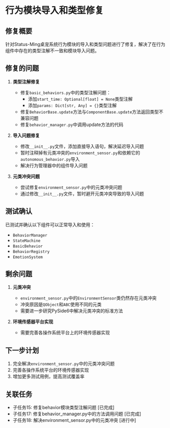 # 行为模块导入和类型修复

## 修复概要

针对Status-Ming桌宠系统行为模块的导入和类型问题进行了修复，解决了在行为组件中存在的类型注解不一致和模块导入问题。

## 修复的问题

1. **类型注解修复**
   - 修复`basic_behaviors.py`中的类型注解问题：
     - 添加`start_time: Optional[float] = None`类型注解
     - 添加`params: Dict[str, Any] = {}`类型注解
   - 修复`BehaviorBase.update`方法与`ComponentBase.update`方法返回类型不兼容问题
   - 修复`behavior_manager.py`中调用update方法的代码

2. **导入问题修复**
   - 修改`__init__.py`文件，添加直接导入语句，解决延迟导入问题
   - 暂时注释掉有元类冲突的`environment_sensor.py`和依赖它的`autonomous_behavior.py`导入
   - 解决行为管理器中的组件导入问题

3. **元类冲突问题**
   - 尝试修复`environment_sensor.py`中的元类冲突问题
   - 通过修改`__init__.py`文件，暂时避开元类冲突导致的导入问题

## 测试确认

已测试并确认以下组件可以正常导入和使用：
- `BehaviorManager`
- `StateMachine`
- `BasicBehavior`
- `BehaviorRegistry`
- `EmotionSystem`

## 剩余问题

1. **元类冲突**
   - `environment_sensor.py`中的`EnvironmentSensor`类仍然存在元类冲突
   - 冲突原因是`QObject`和`ABC`使用不同的元类
   - 需要进一步研究PySide6中解决元类冲突的标准方法

2. **环境传感器平台实现**
   - 需要完善各操作系统平台上的环境传感器实现

## 下一步计划

1. 完全解决`environment_sensor.py`中的元类冲突问题
2. 完善各操作系统平台的环境传感器实现
3. 增加更多测试用例，提高测试覆盖率

## 关联任务

- 子任务15: 修复behavior模块类型注解问题 [已完成]
- 子任务17: 修复behavior_manager.py中的方法调用问题 [已完成]
- 子任务18: 解决environment_sensor.py中的元类冲突 [进行中] 